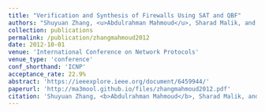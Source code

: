 ```yaml
---
title: "Verification and Synthesis of Firewalls Using SAT and QBF"
authors: "Shuyuan Zhang, <u>Abdulrahman Mahmoud</u>, Sharad Malik, and Sanjai Narain"
collection: publications
permalink: /publication/zhangmahmoud2012
date: 2012-10-01
venue: 'International Conference on Network Protocols'
venue_type: 'conference'
conf_shorthand: 'ICNP'
acceptance_rate: 22.9%
abstract: 'https://ieeexplore.ieee.org/document/6459944/'
paperurl: 'http://ma3mool.github.io/files/zhangmahmoud2012.pdf'
citation: 'Shuyuan Zhang, <b>Abdulrahman Mahmoud</b>, Sharad Malik, and Sanjai Narain. 2012. &quot;Verification and Synthesis of Firewalls Using Sat and QBF,&quot; <i>2012 20th IEEE International Conference on Network Protocols (ICNP)</i>, Austin, TX, 2012, pp. 1-6.'
---
```



